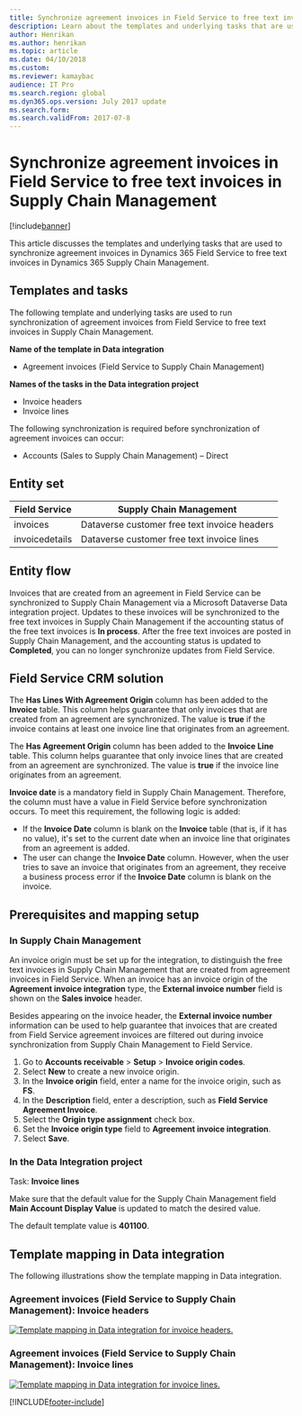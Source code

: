 ```yaml
---
title: Synchronize agreement invoices in Field Service to free text invoices in Supply Chain Management
description: Learn about the templates and underlying tasks that are used to synchronize agreement invoices in Dynamics 365 Field Service.
author: Henrikan
ms.author: henrikan
ms.topic: article
ms.date: 04/10/2018
ms.custom:
ms.reviewer: kamaybac
audience: IT Pro
ms.search.region: global
ms.dyn365.ops.version: July 2017 update
ms.search.form: 
ms.search.validFrom: 2017-07-8
---
```


# Synchronize agreement invoices in Field Service to free text invoices in Supply Chain Management

[!include[banner](../../../finance/includes/banner.md)]



This article discusses the templates and underlying tasks that are used to synchronize agreement invoices in Dynamics 365 Field Service to free text invoices in Dynamics 365 Supply Chain Management.

## Templates and tasks

The following template and underlying tasks are used to run synchronization of agreement invoices from Field Service to free text invoices in Supply Chain Management.

**Name of the template in Data integration**

- Agreement invoices (Field Service to Supply Chain Management)

**Names of the tasks in the Data integration project**

- Invoice headers
- Invoice lines

The following synchronization is required before synchronization of agreement invoices can occur:

- Accounts (Sales to Supply Chain Management) – Direct

## Entity set

| Field Service  | Supply Chain Management                 |
|----------------|----------------------------------------|
| invoices       | Dataverse customer free text invoice headers |
| invoicedetails | Dataverse customer free text invoice lines   |

## Entity flow

Invoices that are created from an agreement in Field Service can be synchronized to Supply Chain Management via a Microsoft Dataverse Data integration project. Updates to these invoices will be synchronized to the free text invoices in Supply Chain Management if the accounting status of the free text invoices is **In process**. After the free text invoices are posted in Supply Chain Management, and the accounting status is updated to **Completed**, you can no longer synchronize updates from Field Service.

## Field Service CRM solution

The **Has Lines With Agreement Origin** column has been added to the **Invoice** table. This column helps guarantee that only invoices that are created from an agreement are synchronized. The value is **true** if the invoice contains at least one invoice line that originates from an agreement.

The **Has Agreement Origin** column has been added to the **Invoice Line** table. This column helps guarantee that only invoice lines that are created from an agreement are synchronized. The value is **true** if the invoice line originates from an agreement.

**Invoice date** is a mandatory field in Supply Chain Management. Therefore, the column must have a value in Field Service before synchronization occurs. To meet this requirement, the following logic is added:

- If the **Invoice Date** column is blank on the **Invoice** table (that is, if it has no value), it's set to the current date when an invoice line that originates from an agreement is added.
- The user can change the **Invoice Date** column. However, when the user tries to save an invoice that originates from an agreement, they receive a business process error if the **Invoice Date** column is blank on the invoice.

## Prerequisites and mapping setup

### In Supply Chain Management

An invoice origin must be set up for the integration, to distinguish the free text invoices in Supply Chain Management that are created from agreement invoices in Field Service. When an invoice has an invoice origin of the **Agreement invoice integration** type, the **External invoice number** field is shown on the **Sales invoice** header.

Besides appearing on the invoice header, the **External invoice number** information can be used to help guarantee that invoices that are created from Field Service agreement invoices are filtered out during invoice synchronization from Supply Chain Management to Field Service.

1. Go to **Accounts receivable** \> **Setup** \> **Invoice origin codes**.
2. Select **New** to create a new invoice origin.
3. In the **Invoice origin** field, enter a name for the invoice origin, such as **FS**.
4. In the **Description** field, enter a description, such as **Field Service Agreement Invoice**.
5. Select the **Origin type assignment** check box.
6. Set the **Invoice origin type** field to **Agreement invoice integration**.
7. Select **Save**.

### In the Data Integration project

Task: **Invoice lines**  

Make sure that the default value for the Supply Chain Management field **Main Account Display Value** is updated to match the desired value.

The default template value is **401100**.

## Template mapping in Data integration

The following illustrations show the template mapping in Data integration.

### Agreement invoices (Field Service to Supply Chain Management): Invoice headers

[![Template mapping in Data integration for invoice headers.](../../../supply-chain/sales-marketing/media/FSFreeTextInvoice1.png)](/media/FSFreeTextInvoice1.png)

### Agreement invoices (Field Service to Supply Chain Management): Invoice lines

[![Template mapping in Data integration for invoice lines.](../../../supply-chain/sales-marketing/media/FSFreeTextInvoice2.png)](/media/FSFreeTextInvoice2.png)


[!INCLUDE[footer-include](../../../includes/footer-banner.md)]
